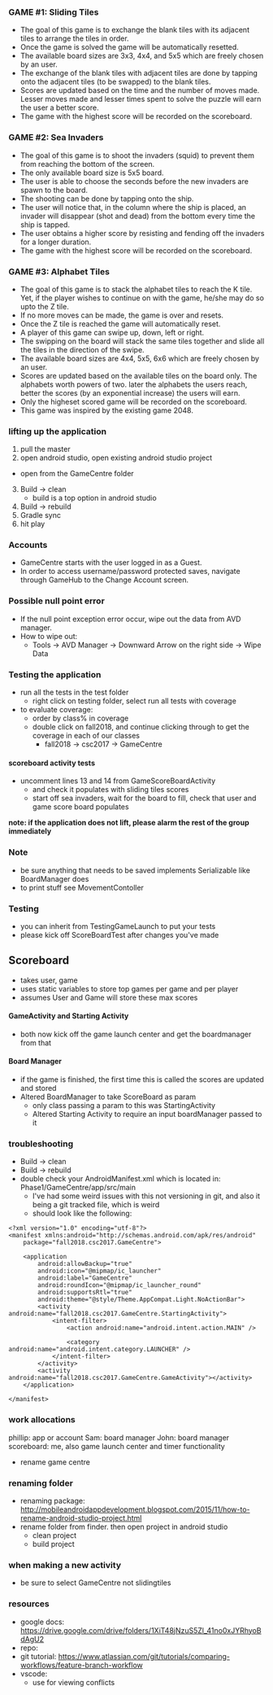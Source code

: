### GAME #1: Sliding Tiles
- The goal of this game is to exchange the blank tiles with its adjacent tiles to arrange the tiles in order.
- Once the game is solved the game will be automatically resetted.
- The available board sizes are 3x3, 4x4, and 5x5 which are freely chosen by an user.
- The exchange of the blank tiles with adjacent tiles are done by tapping onto the adjacent tiles (to be swapped) to the blank tiles.
- Scores are updated based on the time and the number of moves made. Lesser moves made and lesser times spent to solve the puzzle will earn the user a better score.
- The game with the highest score will be recorded on the scoreboard. 

### GAME #2: Sea Invaders
- The goal of this game is to shoot the invaders (squid) to prevent them from reaching the bottom of the screen. 
- The only available board size is 5x5 board.
- The user is able to choose the seconds before the new invaders are spawn to the board. 
- The shooting can be done by tapping onto the ship.
- The user will notice that, in the column where the ship is placed, an invader will disappear (shot and dead) from the bottom every time the ship is tapped.
- The user obtains a higher score by resisting and fending off the invaders for a longer duration.
- The game with the highest score will be recorded on the scoreboard. 

### GAME #3: Alphabet Tiles 
- The goal of this game is to stack the alphabet tiles to reach the K tile. Yet, if the player wishes to continue on with the game, he/she may do so upto the Z tile. 
- If no more moves can be made, the game is over and resets.
- Once the Z tile is reached the game will automatically reset.  
- A player of this game can swipe up, down, left or right.
- The swipping on the board will stack the same tiles together and slide all the tiles in the direction of the swipe.
- The available board sizes are 4x4, 5x5, 6x6 which are freely chosen by an user.
- Scores are updated based on the available tiles on the board only. The alphabets worth powers of two. later the alphabets the users reach, better the scores (by an exponential increase) the users will earn. 
- Only the higheset scored game will be recorded on the scoreboard. 
- This game was inspired by the existing game 2048. 

### lifting up the application
1. pull the master
2. open android studio, open existing android studio project
  - open from the GameCentre folder
3. Build -> clean
    - build is a top option in android studio
4. Build -> rebuild
5. Gradle sync
6. hit play

### Accounts
- GameCentre starts with the user logged in as a Guest.
- In order to access username/password protected saves, navigate through GameHub to the Change Account screen.

### Possible null point error
- If the null point exception error occur, wipe out the data from AVD manager.
- How to wipe out:
    - Tools -> AVD Manager -> Downward Arrow on the right side -> Wipe Data

### Testing the application
- run all the tests in the test folder
    - right click on testing folder, select run all tests with coverage
- to evaluate coverage: 
    - order by class% in coverage
    - double click on fall2018, and continue clicking through to get the coverage in each of our classes
        - fall2018 -> csc2017 -> GameCentre

#### scoreboard activity tests
- uncomment lines 13 and 14 from GameScoreBoardActivity
    - and check it populates with sliding tiles scores
    - start off sea invaders, wait for the board to fill, check that user and game score board populates

**note: if the application does not lift, please alarm the rest of the group immediately**

### Note
- be sure anything that needs to be saved implements Serializable like BoardManager does
- to print stuff see MovementContoller

### Testing
- you can inherit from TestingGameLaunch to put your tests
- please kick off ScoreBoardTest after changes you've made

## Scoreboard
- takes user, game
- uses static variables to store top games per game and per player
- assumes User and Game will store these max scores

#### GameActivity and Starting Activity
- both now kick off the game launch center and get the boardmanager from that

#### Board Manager
- if the game is finished, the first time this is called the scores are updated and stored
- Altered BoardManager to take ScoreBoard as param
    - only class passing a param to this was StartingActivity
    - Altered Starting Activity to require an input boardManager passed to it

### troubleshooting
- Build -> clean
- Build -> rebuild
- double check your AndroidManifest.xml which is located in: Phase1/GameCentre/app/src/main
    - I've had some weird issues with this not versioning in git, and also it being a git tracked file, which is weird
    - should look like the following:

```{java}
<?xml version="1.0" encoding="utf-8"?>
<manifest xmlns:android="http://schemas.android.com/apk/res/android"
    package="fall2018.csc2017.GameCentre">

    <application
        android:allowBackup="true"
        android:icon="@mipmap/ic_launcher"
        android:label="GameCentre"
        android:roundIcon="@mipmap/ic_launcher_round"
        android:supportsRtl="true"
        android:theme="@style/Theme.AppCompat.Light.NoActionBar">
        <activity android:name="fall2018.csc2017.GameCentre.StartingActivity">
            <intent-filter>
                <action android:name="android.intent.action.MAIN" />

                <category android:name="android.intent.category.LAUNCHER" />
            </intent-filter>
        </activity>
        <activity android:name="fall2018.csc2017.GameCentre.GameActivity"></activity>
    </application>

</manifest>
```


### work allocations
phillip: app or account
Sam: board manager
John: board manager
scoreboard: me, also game launch center and timer functionality
  - rename game centre


### renaming folder
- renaming package: http://mobileandroidappdevelopment.blogspot.com/2015/11/how-to-rename-android-studio-project.html
- rename folder from finder. then open project in android studio
    - clean project
    - build project

### when making a new activity
- be sure to select GameCentre not slidingtiles

### resources
- google docs: https://drive.google.com/drive/folders/1XiT48jNzuS5Zl_41no0xJYRhyoBdAgU2
- repo: 
- git tutorial: https://www.atlassian.com/git/tutorials/comparing-workflows/feature-branch-workflow
- vscode: 
    - use for viewing conflicts
